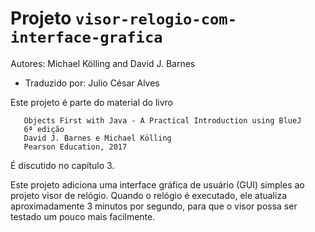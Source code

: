 # Projeto `visor-relogio-com-interface-grafica`

Autores: Michael Kölling and David J. Barnes

- Traduzido por: Julio César Alves

Este projeto é parte do material do livro

```
   Objects First with Java - A Practical Introduction using BlueJ
   6ª edição
   David J. Barnes e Michael Kölling
   Pearson Education, 2017
```

É discutido no capítulo 3.

Este projeto adiciona uma interface gráfica de usuário (GUI) simples ao
projeto visor de relógio. Quando o relógio é executado, ele atualiza
aproximadamente 3 minutos por segundo, para que o visor possa ser testado
um pouco mais facilmente.

